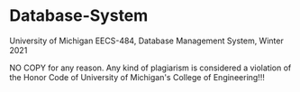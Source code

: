 # Database-System
University of Michigan EECS-484, Database Management System, Winter 2021

NO COPY for any reason. Any kind of plagiarism is considered a violation of the Honor Code of University of Michigan's College of Engineering!!!
